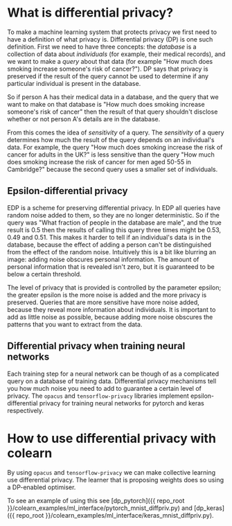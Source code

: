 # What is differential privacy?

To make a machine learning system that protects privacy we first need to have a definition of what privacy is.
Differential privacy (DP) is one such definition.
First we need to have three concepts: the _database_ is a collection of data about _individuals_ (for example, their medical records), and we want to make a _query_ about that data (for example "How much does smoking increase someone's risk of cancer?").
DP says that privacy is preserved if the result of the query cannot be used to determine if any particular individual is present in the database.

So if person A has their medical data in a database, and the query that we want to make on that database is
"How much does smoking increase someone's risk of cancer" then the result of that query shouldn't disclose whether or not person A's details are in the database.

From this comes the idea of _sensitivity_ of a query.
The _sensitivity_ of a query determines how much the result of the query depends on an individual's data.
For example, the query "How much does smoking increase the risk of cancer for adults in the UK?" is less sensitive than the query "How much does smoking increase the risk of cancer for men aged 50-55 in Cambridge?" because the second query uses a smaller set of individuals.

## Epsilon-differential privacy

EDP is a scheme for preserving differential privacy.
In EDP all queries have random noise added to them, so they are no longer deterministic.
So if the query was "What fraction of people in the database are male", and the true result is 0.5 then the results of calling this query three times might be 0.53, 0.49 and 0.51.
This makes it harder to tell if an individual's data is in the database, because the effect of adding a person can't be distinguished from the effect of the random noise.
Intuitively this is a bit like blurring an image: adding noise obscures personal information.
The amount of personal information that is revealed isn't zero, but it is guaranteed to be below a certain threshold.

The level of privacy that is provided is controlled by the parameter epsilon; the greater epsilon is the more noise is added and the more privacy is preserved.
Queries that are more sensitive have more noise added, because they reveal more information about individuals.
It is important to add as little noise as possible, because adding more noise obscures the patterns that you want to extract from the data.

## Differential privacy when training neural networks

Each training step for a neural network can be though of as a complicated query on a database of training data.
Differential privacy mechanisms tell you how much noise you need to add to guarantee a certain level of privacy.
The `opacus` and `tensorflow-privacy` libraries implement epsilon-differential privacy for training neural networks for pytorch and keras respectively.

# How to use differential privacy with colearn

By using `opacus` and `tensorflow-privacy` we can make collective learning use differential privacy.
The learner that is proposing weights does so using a DP-enabled optimiser.

To see an example of using this see [dp_pytorch]({{ repo_root }}/colearn_examples/ml_interface/pytorch_mnist_diffpriv.py)
and [dp_keras]({{ repo_root }}/colearn_examples/ml_interface/keras_mnist_diffpriv.py).
